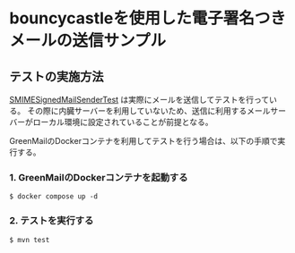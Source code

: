 # bouncycastleを使用した電子署名つきメールの送信サンプル

## テストの実施方法

[SMIMESignedMailSenderTest](src/test/java/please/change/me/common/mail/smime/SMIMESignedMailSenderTest.java) は実際にメールを送信してテストを行っている。
その際に内臓サーバーを利用していないため、送信に利用するメールサーバーがローカル環境に設定されていることが前提となる。

GreenMailのDockerコンテナを利用してテストを行う場合は、以下の手順で実行する。

### 1. GreenMailのDockerコンテナを起動する

    $ docker compose up -d

### 2. テストを実行する

    $ mvn test